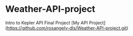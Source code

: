 # Weather-API-project
Intro to Kepler API Final Project
[My API Project]
(https://github.com/rosangely-dls/Weather-API-project.git)
